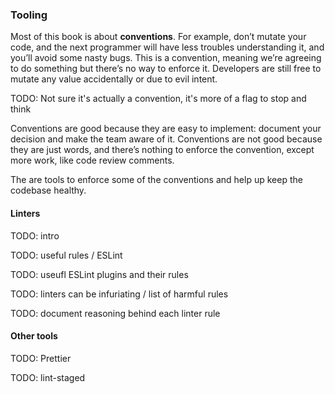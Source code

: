 ### Tooling

Most of this book is about **conventions**. For example, don’t mutate your code, and the next programmer will have less troubles understanding it, and you’ll avoid some nasty bugs. This is a convention, meaning we’re agreeing to do something but there’s no way to enforce it. Developers are still free to mutate any value accidentally or due to evil intent.

TODO: Not sure it's actually a convention, it's more of a flag to stop and think

Conventions are good because they are easy to implement: document your decision and make the team aware of it. Conventions are not good because they are just words, and there’s nothing to enforce the convention, except more work, like code review comments.

The are tools to enforce some of the conventions and help up keep the codebase healthy.

#### Linters

TODO: intro

TODO: useful rules / ESLint

TODO: useufl ESLint plugins and their rules

TODO: linters can be infuriating / list of harmful rules

TODO: document reasoning behind each linter rule

#### Other tools

TODO: Prettier

TODO: lint-staged
